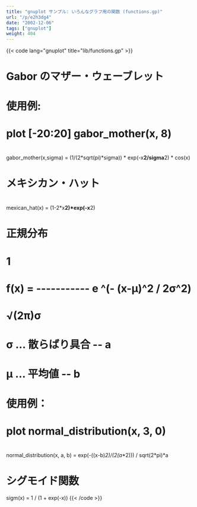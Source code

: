 ```yaml
---
title: "gnuplot サンプル: いろんなグラフ用の関数 (functions.gp)"
url: "/p/e2h3dg4"
date: "2002-12-06"
tags: ["gnuplot"]
weight: 404
---
```


{{< code lang="gnuplot" title="lib/functions.gp" >}}
#
# Gabor のマザー・ウェーブレット
#
# 使用例:
#  plot [-20:20] gabor_mother(x, 8)
#
gabor_mother(x,sigma) = (1/(2*sqrt(pi)*sigma)) * exp(-x**2/sigma**2) * cos(x)

#
# メキシカン・ハット
#
mexican_hat(x) = (1-2*x**2)*exp(-x**2)

#
# 正規分布
#
#              1
# f(x) = ----------- e ^(- (x-μ)^2 / 2σ^2)
#         √(2π)σ
#
#  σ … 散らばり具合  -- a
#  μ … 平均値        -- b
#
#
# 使用例：
#  plot normal_distribution(x, 3, 0)
#
normal_distribution(x, a, b) = exp(-((x-b)**2)/(2*(a**2))) / sqrt(2*pi)*a

# シグモイド関数
sigm(x) = 1 / (1 + exp(-x))
{{< /code >}}

